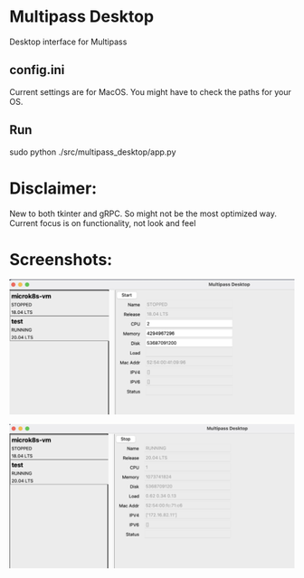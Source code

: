 # Multipass Desktop
Desktop interface for Multipass

## config.ini
Current settings are for MacOS.
You might have to check the paths for your OS.

## Run
sudo python ./src/multipass_desktop/app.py

# Disclaimer:
New to both tkinter and gRPC. So might not be the most optimized way.
Current focus is on functionality, not look and feel

# Screenshots:
![Stopped](screenshots/stopped.png)

![Running](screenshots/running.png)
